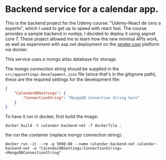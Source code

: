 # Backend service for a calendar app.

This is the backend project for the Udemy course: "Udemy-React de cero a experto", which I used to get up to speed with react fast.
The course provides a sample backend in nodejs, I decided to deploy it using aspnet core 7. These project allowed me to learn how the new minimal APIs work, as well as experiment with asp.net deployment on the [render.com](https://render.com/) platform via docker.


This service uses a mongo atlas database for storage.

The mongo connection string should be supplied in the `src/appsettings.Development.json` file (since that's in the gitignore path), these are the required settings for the development file:

```json
{
    "CalendarDBSettings": {
        "ConnectionString": "MongoDB Connection String here"
    }
}
```

To have it run in docker, first build the image:

`docker build -t calendar-backend-net -f dockerfile .`

the run the container (replace mongo connection string):

`docker run -it --rm -p 5000:80 --name calendar-backend-net calendar-backend-net -e "CalendarDBSettings:ConnectionString=<MongoDBConnectionString"`